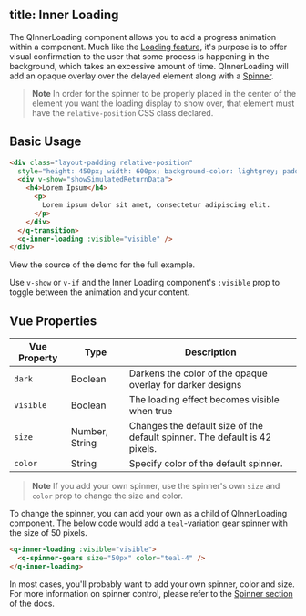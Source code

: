 title: Inner Loading
---

The QInnerLoading component allows you to add a progress animation within a component. Much like the [Loading feature](loading.html), it's purpose is to offer visual confirmation to the user that some process is happening in the background, which takes an excessive amount of time. QInnerLoading will add an opaque overlay over the delayed element along with a [Spinner](/components/spinner.html).

> **Note**
> In order for the spinner to be properly placed in the center of the element you want the loading display to show over, that element must have the `relative-position` CSS class declared.

## Basic Usage

```html
<div class="layout-padding relative-position"
  style="height: 450px; width: 600px; background-color: lightgrey; padding: 15px;">
  <div v-show="showSimulatedReturnData">
    <h4>Lorem Ipsum</h4>
      <p>
        Lorem ipsum dolor sit amet, consectetur adipiscing elit.
      </p>
    </div>
  </q-transition>
  <q-inner-loading :visible="visible" />
</div>
```

View the source of the demo for the full example.

Use `v-show` or `v-if` and the Inner Loading component's `:visible` prop to toggle between the animation and your content.

## Vue Properties
| Vue Property | Type    | Description                            |
| ---          | ---     | ---                                    |
| `dark`    | Boolean | Darkens the color of the opaque overlay for darker designs |
| `visible` | Boolean | The loading effect becomes visible when true |
| `size`    | Number, String | Changes the default size of the default spinner. The default is 42 pixels. |
| `color`   | String | Specify color of the default spinner. |

> **Note**
> If you add your own spinner, use the spinner's own `size` and `color` prop to change the size and color.

To change the spinner, you can add your own as a child of QInnerLoading component. The below code would add a `teal`-variation gear spinner with the size of 50 pixels.

```html
<q-inner-loading :visible="visible">
  <q-spinner-gears size="50px" color="teal-4" />
</q-inner-loading>
```

In most cases, you'll probably want to add your own spinner, color and size. For more information on spinner control, please refer to the [Spinner section](/components/spinner.html) of the docs.
